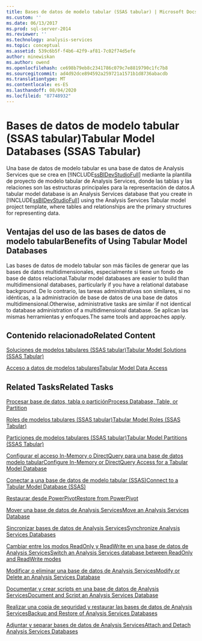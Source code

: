```yaml
---
title: Bases de datos de modelo tabular (SSAS tabular) | Microsoft Docs
ms.custom: ''
ms.date: 06/13/2017
ms.prod: sql-server-2014
ms.reviewer: ''
ms.technology: analysis-services
ms.topic: conceptual
ms.assetid: 539c6b5f-f4b6-42f9-af81-7c02f74d5efe
author: minewiskan
ms.author: owend
ms.openlocfilehash: ce698b79eb8c2341786c079c7e8819790c1fc7b8
ms.sourcegitcommit: ad4d92dce894592a259721a1571b1d8736abacdb
ms.translationtype: MT
ms.contentlocale: es-ES
ms.lasthandoff: 08/04/2020
ms.locfileid: "87748932"
---
```

# <a name="tabular-model-databases-ssas-tabular"></a><span data-ttu-id="ffb9b-102">Bases de datos de modelo tabular (SSAS tabular)</span><span class="sxs-lookup"><span data-stu-id="ffb9b-102">Tabular Model Databases (SSAS Tabular)</span></span>
  <span data-ttu-id="ffb9b-103">Una base de datos de modelo tabular es una base de datos de Analysis Services que se crea en [!INCLUDE[ssBIDevStudioFull](../../includes/ssbidevstudiofull-md.md)] mediante la plantilla de proyecto de modelo tabular de Analysis Services, donde las tablas y las relaciones son las estructuras principales para la representación de datos.</span><span class="sxs-lookup"><span data-stu-id="ffb9b-103">A tabular model database is an Analysis Services database that you create in [!INCLUDE[ssBIDevStudioFull](../../includes/ssbidevstudiofull-md.md)] using the Analysis Services Tabular model project template, where tables and relationships are the primary structures for representing data.</span></span>  
  
## <a name="benefits-of-using-tabular-model-databases"></a><span data-ttu-id="ffb9b-104">Ventajas del uso de las bases de datos de modelo tabular</span><span class="sxs-lookup"><span data-stu-id="ffb9b-104">Benefits of Using Tabular Model Databases</span></span>  
 <span data-ttu-id="ffb9b-105">Las bases de datos de modelo tabular son más fáciles de generar que las bases de datos multidimensionales, especialmente si tiene un fondo de base de datos relacional.</span><span class="sxs-lookup"><span data-stu-id="ffb9b-105">Tabular model databases are easier to build than multidimensional databases, particularly if you have a relational database background.</span></span> <span data-ttu-id="ffb9b-106">De lo contrario, las tareas administrativas son similares, si no idénticas, a la administración de base de datos de una base de datos multidimensional.</span><span class="sxs-lookup"><span data-stu-id="ffb9b-106">Otherwise, administrative tasks are similar if not identical to database administration of a multidimensional database.</span></span> <span data-ttu-id="ffb9b-107">Se aplican las mismas herramientas y enfoques.</span><span class="sxs-lookup"><span data-stu-id="ffb9b-107">The same tools and approaches apply.</span></span>  
  
## <a name="related-content"></a><span data-ttu-id="ffb9b-108">Contenido relacionado</span><span class="sxs-lookup"><span data-stu-id="ffb9b-108">Related Content</span></span>  
 [<span data-ttu-id="ffb9b-109">Soluciones de modelos tabulares &#40;SSAS tabular&#41;</span><span class="sxs-lookup"><span data-stu-id="ffb9b-109">Tabular Model Solutions &#40;SSAS Tabular&#41;</span></span>](../tabular-model-solutions-ssas-tabular.md)  
  
 [<span data-ttu-id="ffb9b-110">Acceso a datos de modelos tabulares</span><span class="sxs-lookup"><span data-stu-id="ffb9b-110">Tabular Model Data Access</span></span>](tabular-model-data-access.md)  
  
## <a name="related-tasks"></a><span data-ttu-id="ffb9b-111">Related Tasks</span><span class="sxs-lookup"><span data-stu-id="ffb9b-111">Related Tasks</span></span>  
 [<span data-ttu-id="ffb9b-112">Procesar base de datos, tabla o partición</span><span class="sxs-lookup"><span data-stu-id="ffb9b-112">Process Database, Table, or Partition</span></span>](process-database-table-or-partition-analysis-services.md)  
  
 [<span data-ttu-id="ffb9b-113">Roles de modelos tabulares &#40;SSAS tabular&#41;</span><span class="sxs-lookup"><span data-stu-id="ffb9b-113">Tabular Model Roles &#40;SSAS Tabular&#41;</span></span>](tabular-model-roles-ssas-tabular.md)  
  
 [<span data-ttu-id="ffb9b-114">Particiones de modelos tabulares &#40;SSAS tabular&#41;</span><span class="sxs-lookup"><span data-stu-id="ffb9b-114">Tabular Model Partitions &#40;SSAS Tabular&#41;</span></span>](tabular-model-partitions-ssas-tabular.md)  
  
 [<span data-ttu-id="ffb9b-115">Configurar el acceso In-Memory o DirectQuery para una base de datos modelo tabular</span><span class="sxs-lookup"><span data-stu-id="ffb9b-115">Configure In-Memory or DirectQuery Access for a Tabular Model Database</span></span>](enable-directquery-mode-in-ssms.md)  
  
 [<span data-ttu-id="ffb9b-116">Conectar a una base de datos de modelo tabular &#40;SSAS&#41;</span><span class="sxs-lookup"><span data-stu-id="ffb9b-116">Connect to a Tabular Model Database &#40;SSAS&#41;</span></span>](connect-to-a-tabular-model-database-ssas.md)  
  
 [<span data-ttu-id="ffb9b-117">Restaurar desde PowerPivot</span><span class="sxs-lookup"><span data-stu-id="ffb9b-117">Restore from PowerPivot</span></span>](restore-from-power-pivot.md)  
  
 [<span data-ttu-id="ffb9b-118">Mover una base de datos de Analysis Services</span><span class="sxs-lookup"><span data-stu-id="ffb9b-118">Move an Analysis Services Database</span></span>](../multidimensional-models/move-an-analysis-services-database.md)  
  
 [<span data-ttu-id="ffb9b-119">Sincronizar bases de datos de Analysis Services</span><span class="sxs-lookup"><span data-stu-id="ffb9b-119">Synchronize Analysis Services Databases</span></span>](../multidimensional-models/synchronize-analysis-services-databases.md)  
  
 [<span data-ttu-id="ffb9b-120">Cambiar entre los modos ReadOnly y ReadWrite en una base de datos de Analysis Services</span><span class="sxs-lookup"><span data-stu-id="ffb9b-120">Switch an Analysis Services database between ReadOnly and ReadWrite modes</span></span>](../multidimensional-models/switch-an-analysis-services-database-between-readonly-and-readwrite-modes.md)  
  
 [<span data-ttu-id="ffb9b-121">Modificar o eliminar una base de datos de Analysis Services</span><span class="sxs-lookup"><span data-stu-id="ffb9b-121">Modify or Delete an Analysis Services Database</span></span>](../multidimensional-models/modify-or-delete-an-analysis-services-database.md)  
  
 [<span data-ttu-id="ffb9b-122">Documentar y crear scripts en una base de datos de Analysis Services</span><span class="sxs-lookup"><span data-stu-id="ffb9b-122">Document and Script an Analysis Services Database</span></span>](../multidimensional-models/document-and-script-an-analysis-services-database.md)  
  
 [<span data-ttu-id="ffb9b-123">Realizar una copia de seguridad y restaurar las bases de datos de Analysis Services</span><span class="sxs-lookup"><span data-stu-id="ffb9b-123">Backup and Restore of Analysis Services Databases</span></span>](../multidimensional-models/backup-and-restore-of-analysis-services-databases.md)  
  
 [<span data-ttu-id="ffb9b-124">Adjuntar y separar bases de datos de Analysis Services</span><span class="sxs-lookup"><span data-stu-id="ffb9b-124">Attach and Detach Analysis Services Databases</span></span>](../multidimensional-models/attach-and-detach-analysis-services-databases.md)  
  
  
